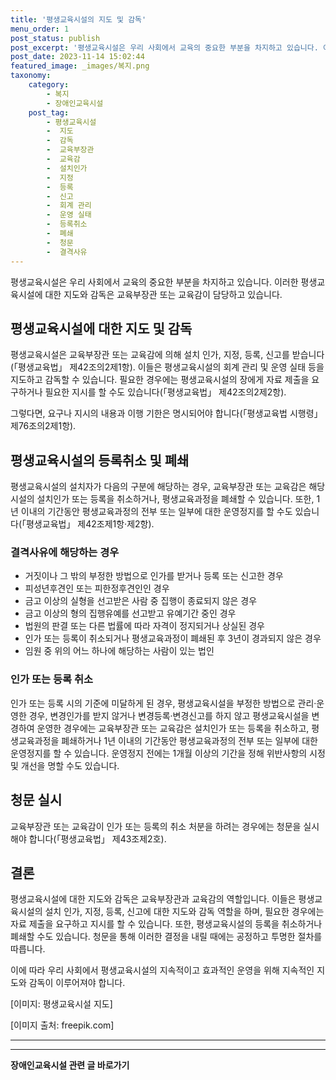 ```yaml
---
title: '평생교육시설의 지도 및 감독'
menu_order: 1
post_status: publish
post_excerpt: '평생교육시설은 우리 사회에서 교육의 중요한 부분을 차지하고 있습니다. 이러한 평생교육시설에 대한 지도와 감독은 교육부장관 또는 교육감이 담당하고 있습니다.'
post_date: 2023-11-14 15:02:44
featured_image: _images/복지.png
taxonomy:
    category:
        - 복지
        - 장애인교육시설
    post_tag:
        - 평생교육시설
        -  지도
        -  감독
        -  교육부장관
        -  교육감
        -  설치인가
        -  지정
        -  등록
        -  신고
        -  회계 관리
        -  운영 실태
        -  등록취소
        -  폐쇄
        -  청문
        -  결격사유
---
```



평생교육시설은 우리 사회에서 교육의 중요한 부분을 차지하고 있습니다. 이러한 평생교육시설에 대한 지도와 감독은 교육부장관 또는 교육감이 담당하고 있습니다. 

## 평생교육시설에 대한 지도 및 감독

평생교육시설은 교육부장관 또는 교육감에 의해 설치 인가, 지정, 등록, 신고를 받습니다(「평생교육법」 제42조의2제1항). 이들은 평생교육시설의 회계 관리 및 운영 실태 등을 지도하고 감독할 수 있습니다. 필요한 경우에는 평생교육시설의 장에게 자료 제출을 요구하거나 필요한 지시를 할 수도 있습니다(「평생교육법」 제42조의2제2항).

그렇다면, 요구나 지시의 내용과 이행 기한은 명시되어야 합니다(「평생교육법 시행령」 제76조의2제1항).

## 평생교육시설의 등록취소 및 폐쇄

평생교육시설의 설치자가 다음의 구분에 해당하는 경우, 교육부장관 또는 교육감은 해당 시설의 설치인가 또는 등록을 취소하거나, 평생교육과정을 폐쇄할 수 있습니다. 또한, 1년 이내의 기간동안 평생교육과정의 전부 또는 일부에 대한 운영정지를 할 수도 있습니다(「평생교육법」 제42조제1항·제2항).

### 결격사유에 해당하는 경우

- 거짓이나 그 밖의 부정한 방법으로 인가를 받거나 등록 또는 신고한 경우
- 피성년후견인 또는 피한정후견인인 경우
- 금고 이상의 실형을 선고받은 사람 중 집행이 종료되지 않은 경우
- 금고 이상의 형의 집행유예를 선고받고 유예기간 중인 경우
- 법원의 판결 또는 다른 법률에 따라 자격이 정지되거나 상실된 경우
- 인가 또는 등록이 취소되거나 평생교육과정이 폐쇄된 후 3년이 경과되지 않은 경우
- 임원 중 위의 어느 하나에 해당하는 사람이 있는 법인

### 인가 또는 등록 취소

인가 또는 등록 시의 기준에 미달하게 된 경우, 평생교육시설을 부정한 방법으로 관리·운영한 경우, 변경인가를 받지 않거나 변경등록·변경신고를 하지 않고 평생교육시설을 변경하여 운영한 경우에는 교육부장관 또는 교육감은 설치인가 또는 등록을 취소하고, 평생교육과정을 폐쇄하거나 1년 이내의 기간동안 평생교육과정의 전부 또는 일부에 대한 운영정지를 할 수 있습니다. 운영정지 전에는 1개월 이상의 기간을 정해 위반사항의 시정 및 개선을 명할 수도 있습니다.

## 청문 실시

교육부장관 또는 교육감이 인가 또는 등록의 취소 처분을 하려는 경우에는 청문을 실시해야 합니다(「평생교육법」 제43조제2호).

## 결론

평생교육시설에 대한 지도와 감독은 교육부장관과 교육감의 역할입니다. 이들은 평생교육시설의 설치 인가, 지정, 등록, 신고에 대한 지도와 감독 역할을 하며, 필요한 경우에는 자료 제출을 요구하고 지시를 할 수 있습니다. 또한, 평생교육시설의 등록을 취소하거나 폐쇄할 수도 있습니다. 청문을 통해 이러한 결정을 내릴 때에는 공정하고 투명한 절차를 따릅니다.

이에 따라 우리 사회에서 평생교육시설의 지속적이고 효과적인 운영을 위해 지속적인 지도와 감독이 이루어져야 합니다.

[이미지: 평생교육시설 지도]

[이미지 출처: freepik.com]

***
<!-- wp:separator -->
<hr class="wp-block-separator has-alpha-channel-opacity"/>
<!-- /wp:separator -->

<!-- wp:group {"backgroundColor":"base","layout":{"type":"constrained"}} -->
<div class="wp-block-group has-base-background-color has-background"><!-- wp:paragraph {"align":"center","fontSize":"medium"} -->
<p class="has-text-align-center has-large-font-size"><strong>장애인교육시설 관련 글 바로가기</strong></p>
<!-- /wp:paragraph -->


<!-- wp:latest-posts
{"categories":[{"id":23164,"count":19,"description":"","link":"https://uknowlaw.com/category/%ec%9e%a5%ec%95%a0%ec%9d%b8%ea%b5%90%ec%9c%a1%ec%8b%9c%ec%84%a4/","name":"장애인교육시설","slug":"장애인교육시설","taxonomy":"category","parent":0,"meta":[],"_links":{"self":[{"href":"https://uknowlaw.com/wp-json/wp/v2/categories/23164"}],"collection":[{"href":"https://uknowlaw.com/wp-json/wp/v2/categories"}],"about":[{"href":"https://uknowlaw.com/wp-json/wp/v2/taxonomies/category"}],"wp:post_type":[{"href":"https://uknowlaw.com/wp-json/wp/v2/posts?categories=23164"}],"curies":[{"name":"wp","href":"https://api.w.org/{rel}","templated":true}]}}],"postsToShow":100,"excerptLength":28,"postLayout":"grid","columns":2,"featuredImageAlign":"left","featuredImageSizeSlug":"large","fontSize":"small"} /--></div>
<!-- /wp:group -->